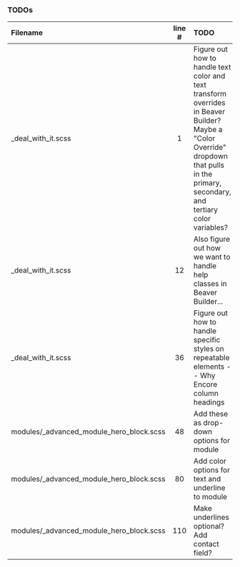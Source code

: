 ### TODOs
| Filename | line # | TODO
|:------|:------:|:------
| _deal_with_it.scss | 1 | Figure out how to handle text color and text transform overrides in Beaver Builder? Maybe a "Color Override" dropdown that pulls in the primary, secondary, and tertiary color variables?
| _deal_with_it.scss | 12 | Also figure out how we want to handle help classes in Beaver Builder...
| _deal_with_it.scss | 36 | Figure out how to handle specific styles on repeatable elements -- Why Encore column headings
| modules/_advanced_module_hero_block.scss | 48 | Add these as drop-down options for module
| modules/_advanced_module_hero_block.scss | 80 | Add color options for text and underline to module
| modules/_advanced_module_hero_block.scss | 110 | Make underlines optional? Add contact field?